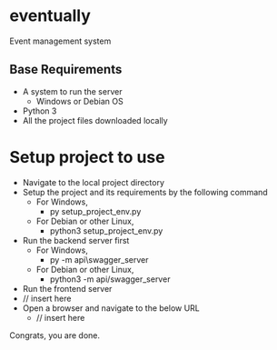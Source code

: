 # eventually
Event management system

Base Requirements
----------------------
- A system to run the server
  - Windows or Debian OS
- Python 3
- All the project files downloaded locally

# Setup project to use
- Navigate to the local project directory
- Setup the project and its requirements by the following command
  - For Windows,
    - py setup_project_env.py
  - For Debian or other Linux,
    -  python3 setup_project_env.py
- Run the backend server first
  - For Windows,
    - py -m api\swagger_server
  - For Debian or other Linux,
    -  python3 -m api/swagger_server
-  Run the frontend server
  -  // insert here
- Open a browser and navigate to the below URL
  -  // insert here

Congrats, you are done.
